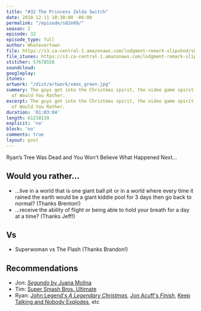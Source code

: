 ```yaml
---
title: "#32 The Princess Zelda Switch"
date: 2018-12-11 18:30:00 -06:00
permalink: "/episode/s02e09/"
season: 2
episode: 32
episode_type: full
author: Whatevertown
file: https://s3.ca-central-1.amazonaws.com/lodgment-remark-slipshod/s02e09.mp3
file_itunes: https://s3.ca-central-1.amazonaws.com/lodgment-remark-slipshod/s02e09.m4a
stitcher: 57678558
soundcloud:
googleplay:
itunes:
artwork: "/dist/artwork/xmas_green.jpg"
summary: The guys get into the Christmas spirit, the video game spirit, and the spirit
  of Would You Rather.
excerpt: The guys get into the Christmas spirit, the video game spirit, and the spirit
  of Would You Rather.
duration: '01:03:04'
length: 61218139
explicit: 'no'
block: 'no'
comments: true
layout: post
---
```


Ryan’s Tree Was Dead and You Won’t Believe What Happened Next…

## Would you rather…
- …live in a world that is one giant ball pit or in a world where every time it rained the earth would be a giant kiddie pool for 3 days then go back to normal? (Thanks Brenton!)
- …receive the ability of flight or being able to hold your breath for a day at a time? (Thanks Jeff!)

## Vs
- Superwoman vs The Flash (Thanks Brandon!)

## Recommendations
- Jon: [*Segundo* by Juana Molina](https://open.spotify.com/album/0IGjy41Ndw3xnitLjjCxj6?si=FAvELFm_RyO3H8tegBRDYw)
- Tim: [Super Smash Bros. Ultimate](https://www.smashbros.com/)
- Ryan: [John Legend's *A Legendary Christmas*](https://open.spotify.com/album/1rJRpYs4BJ7GIDG0zZCJSM?si=n_jR8GcCRPKee4WCWcL_Mg), [Jon Acuff's *Finish*](https://www.goodreads.com/book/show/35397160-finish), [Keep Talking and Nobody Explodes](http://www.keeptalkinggame.com), etc
